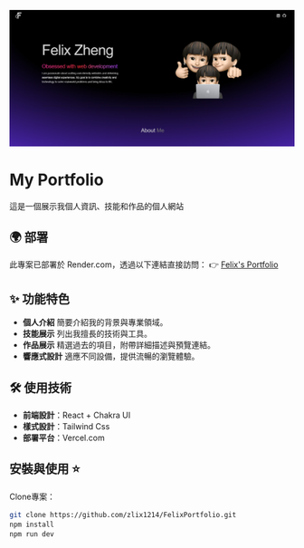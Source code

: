 ![project banner](./image123.png)
# My Portfolio

這是一個展示我個人資訊、技能和作品的個人網站

## 🌍 部署
此專案已部署於 Render.com，透過以下連結直接訪問：
👉 [Felix's Portfolio](https://felix-portfolio-omega.vercel.app/)

## ✨ 功能特色
- **個人介紹** 簡要介紹我的背景與專業領域。
- **技能展示** 列出我擅長的技術與工具。
- **作品展示** 精選過去的項目，附帶詳細描述與預覽連結。
- **響應式設計** 適應不同設備，提供流暢的瀏覽體驗。


## 🛠 使用技術
- **前端設計**：React + Chakra UI
- **樣式設計**：Tailwind Css
- **部署平台**：Vercel.com

## 安裝與使用 ⭐

Clone專案：

   ```bash
   git clone https://github.com/zlix1214/FelixPortfolio.git
   npm install
   npm run dev
